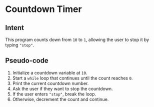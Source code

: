 # Countdown Timer

## Intent
This program counts down from `10` to `1`, allowing the user to stop it by typing `"stop"`.

## Pseudo-code
1. Initialize a countdown variable at `10`.
2. Start a `while` loop that continues until the count reaches `0`.
3. Print the current countdown number.
4. Ask the user if they want to stop the countdown.
5. If the user enters `"stop"`, break the loop.
6. Otherwise, decrement the count and continue.
